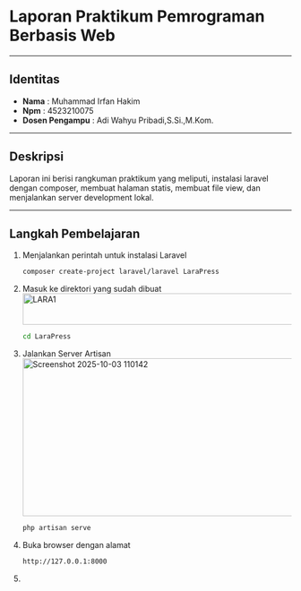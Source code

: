 # Laporan Praktikum Pemrograman Berbasis Web

---
## Identitas
- **Nama**            : Muhammad Irfan Hakim
- **Npm**             : 4523210075
- **Dosen Pengampu**  : Adi Wahyu Pribadi,S.Si.,M.Kom.
  
---
## Deskripsi
Laporan ini berisi rangkuman praktikum yang meliputi, instalasi laravel dengan composer, membuat halaman statis,
membuat file view, dan menjalankan server development lokal.

---
## Langkah Pembelajaran
1. Menjalankan perintah untuk instalasi Laravel
   ```bash
   composer create-project laravel/laravel LaraPress

2. Masuk ke direktori yang sudah dibuat
   <img width="1092" height="56" alt="LARA1" src="https://github.com/user-attachments/assets/f6281476-06c3-4f11-98a7-73ade8a91e39" />
   ```bash
   cd LaraPress

3. Jalankan Server Artisan
   <img width="1089" height="282" alt="Screenshot 2025-10-03 110142" src="https://github.com/user-attachments/assets/eb598fda-9426-4dbd-b710-c54fbc29cc05" />
   ```bash
   php artisan serve

4. Buka browser dengan alamat
   ```bash
   http://127.0.0.1:8000

5. 
   
  



